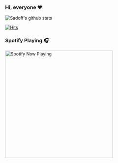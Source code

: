 ### Hi, everyone ❤️

![Sadoff's github stats](https://github-readme-stats.vercel.app/api?username=Sad0ff&theme=dark&show_icons=true)

[![Hits](https://hits.seeyoufarm.com/api/count/incr/badge.svg?url=https%3A%2F%2Fgithub.com%2Fsad0ff&count_bg=%23B0159C&title_bg=%23292929&icon=&icon_color=%23C72BBC&title=Profile+views&edge_flat=false)](https://github.com/Sad0ff/)

### Spotify Playing 🎧

[<img src="https://sadoff.vercel.app/api/spotify" alt="Spotify Now Playing" width="350"/>](https://open.spotify.com/user/thju1az0g2zpfo3ujv6loebxc)
